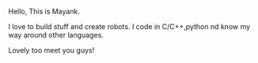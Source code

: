 Hello, This is Mayank.

I love to build stuff and create robots.
I code in C/C++,python nd know my way around other languages.

Lovely too meet you guys!

